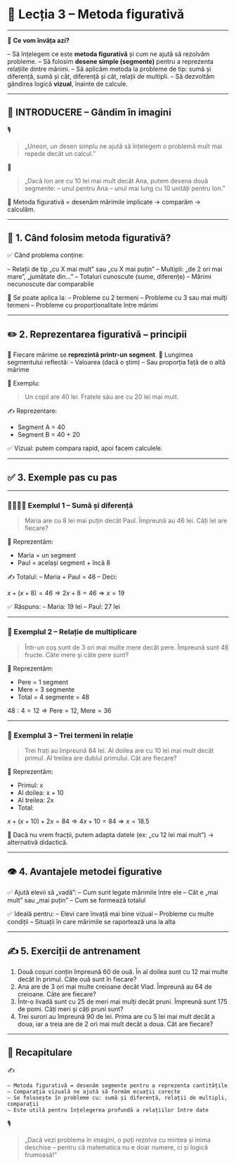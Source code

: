 # 📘 Lecția 3 – Metoda figurativă

------

🎯 **Ce vom învăța azi?**

 – Să înțelegem ce este **metoda figurativă** și cum ne ajută să rezolvăm probleme.
 – Să folosim **desene simple (segmente)** pentru a reprezenta relațiile dintre mărimi.
 – Să aplicăm metoda la probleme de tip: sumă și diferență, sumă și cât, diferență și cât, relații de multipli.
 – Să dezvoltăm gândirea logică **vizual**, înainte de calcule.

------

## 🔔 INTRODUCERE – Gândim în imagini

🎙️

> „Uneori, un desen simplu ne ajută să înțelegem o problemă mult mai repede decât un calcul.”

🧠

> „Dacă Ion are cu 10 lei mai mult decât Ana, putem desena două segmente:
>  – unul pentru Ana
>  – unul mai lung cu 10 unități pentru Ion.”

🎯 Metoda figurativă = desenăm mărimile implicate → comparăm → calculăm.

------

## 🧩 1. Când folosim metoda figurativă?

✅ Când problema conține:

– Relații de tip „cu X mai mult” sau „cu X mai puțin”
 – Multipli: „de 2 ori mai mare”, „jumătate din...”
 – Totaluri cunoscute (sume, diferențe)
 – Mărimi necunoscute dar comparabile

🎯 Se poate aplica la:
 – Probleme cu 2 termeni
 – Probleme cu 3 sau mai mulți termeni
 – Probleme cu proporționalitate între mărimi

------

## ✏️ 2. Reprezentarea figurativă – principii

🧱 Fiecare mărime se **reprezintă printr-un segment**.
 📏 Lungimea segmentului reflectă:
 – Valoarea (dacă o știm)
 – Sau proporția față de o altă mărime

📘 Exemplu:

> Un copil are 40 lei. Fratele său are cu 20 lei mai mult.

✍️ Reprezentare:

- Segment A = 40
- Segment B = 40 + 20

✅ Vizual: putem compara rapid, apoi facem calculele.

------

## ✅ 3. Exemple pas cu pas

------

### 🧍‍♂️🧍‍♀️ Exemplul 1 – Sumă și diferență

> Maria are cu 8 lei mai puțin decât Paul. Împreună au 46 lei. Câți lei are fiecare?

🎯 Reprezentăm:

- Maria = un segment
- Paul = același segment + încă 8

✍️ Totalul:
 – Maria + Paul = 46
 – Deci:

$x + (x + 8) = 46 \Rightarrow 2x + 8 = 46 \Rightarrow x = 19$

✅ Răspuns:
 – Maria: 19 lei
 – Paul: 27 lei

------

### 🍎 Exemplul 2 – Relație de multiplicare

> Într-un coș sunt de 3 ori mai multe mere decât pere. Împreună sunt 48 fructe. Câte mere și câte pere sunt?

🎯 Reprezentăm:

- Pere = 1 segment
- Mere = 3 segmente
- Total = 4 segmente = 48

$48 : 4 = 12 \Rightarrow \text{Pere} = 12,\ \text{Mere} = 36$

------

### 🧮 Exemplul 3 – Trei termeni în relație

> Trei frați au împreună 84 lei. Al doilea are cu 10 lei mai mult decât primul. Al treilea are dublul primului. Cât are fiecare?

🎯 Reprezentăm:

- Primul: x
- Al doilea: x + 10
- Al treilea: 2x
- Total:

$x + (x + 10) + 2x = 84 \Rightarrow 4x + 10 = 84 \Rightarrow x = 18.5$

📌 Dacă nu vrem fracții, putem adapta datele (ex: „cu 12 lei mai mult”) → alternativă didactică.

------

## 👁️ 4. Avantajele metodei figurative

✅ Ajută elevii să „vadă”:
 – Cum sunt legate mărimile între ele
 – Cât e „mai mult” sau „mai puțin”
 – Cum se formează totalul

✅ Ideală pentru:
 – Elevi care învață mai bine vizual
 – Probleme cu multe condiții
 – Situații în care mărimile se raportează una la alta

------

## ✍️ 5. Exerciții de antrenament

1. Două coșuri conțin împreună 60 de ouă. În al doilea sunt cu 12 mai multe decât în primul. Câte ouă sunt în fiecare?
2. Ana are de 3 ori mai multe creioane decât Vlad. Împreună au 64 de creioane. Câte are fiecare?
3. Într-o livadă sunt cu 25 de meri mai mulți decât pruni. Împreună sunt 175 de pomi. Câți meri și câți pruni sunt?
4. Trei surori au împreună 90 de lei. Prima are cu 5 lei mai mult decât a doua, iar a treia are de 2 ori mai mult decât a doua. Cât are fiecare?

------

## 🔁 Recapitulare

✍️

```
– Metoda figurativă = desenăm segmente pentru a reprezenta cantitățile  
– Comparația vizuală ne ajută să formăm ecuații corecte  
– Se folosește în probleme cu: sumă și diferență, relații de multipli, comparații  
– Este utilă pentru înțelegerea profundă a relațiilor între date
```

🎙️

> „Dacă vezi problema în imagini, o poți rezolva cu mintea și inima deschise – pentru că matematica nu e doar numere, ci și logică frumoasă!”

